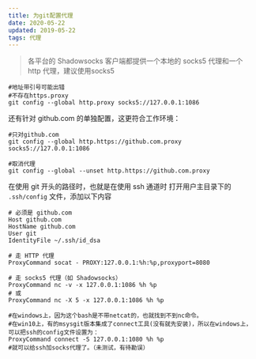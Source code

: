 ```yaml
---
title: 为git配置代理
date: 2020-05-22
updated: 2019-05-22
tags: 代理
---
```


> 各平台的 Shadowsocks 客户端都提供一个本地的 socks5 代理和一个 http 代理，建议使用socks5

<!-- more -->

```shell script
#地址带引号可能出错
#不存在https.proxy
git config --global http.proxy socks5://127.0.0.1:1086
```

还有针对 github.com 的单独配置，这更符合工作环境：
```shell script
#只对github.com
git config --global http.https://github.com.proxy socks5://127.0.0.1:1086

#取消代理
git config --global --unset http.https://github.com.proxy
```

在使用 git 开头的路径时，也就是在使用 ssh 通道时
打开用户主目录下的 `.ssh/config` 文件，添加以下内容
```shell script
# 必须是 github.com
Host github.com
HostName github.com
User git
IdentityFile ~/.ssh/id_dsa

# 走 HTTP 代理
ProxyCommand socat - PROXY:127.0.0.1:%h:%p,proxyport=8080

# 走 socks5 代理（如 Shadowsocks）
ProxyCommand nc -v -x 127.0.0.1:1086 %h %p
# 或
ProxyCommand nc -X 5 -x 127.0.0.1:1086 %h %p

#在windows上，因为这个bash是不带netcat的，也就找到不到nc命令。
#在win10上，有的msysgit版本集成了connect工具(没有就先安装)，所以在windows上，可以把ssh的config文件设置为：
ProxyCommand connect -S 127.0.0.1:1080 %h %p
#就可以给ssh加socks代理了。（未测试，有待勘误）
```

